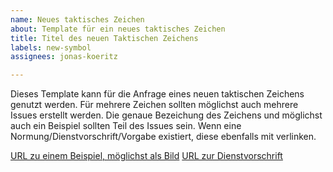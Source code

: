 ```yaml
---
name: Neues taktisches Zeichen
about: Template für ein neues taktisches Zeichen
title: Titel des neuen Taktischen Zeichens
labels: new-symbol
assignees: jonas-koeritz

---
```


Dieses Template kann für die Anfrage eines neuen taktischen Zeichens genutzt werden. Für mehrere Zeichen sollten möglichst auch mehrere Issues erstellt werden.
Die genaue Bezeichung des Zeichens und möglichst auch ein Beispiel sollten Teil des Issues sein.
Wenn eine Normung/Dienstvorschrift/Vorgabe existiert, diese ebenfalls mit verlinken.

[URL zu einem Beispiel, möglichst als Bild](https://github.com/jonas-koeritz/Taktische-Zeichen)
[URL zur Dienstvorschrift](https://github.com/jonas-koeritz/Taktische-Zeichen)
